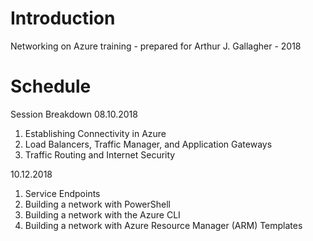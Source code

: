 # Introduction 
Networking on Azure training - prepared for Arthur J. Gallagher - 2018

# Schedule
Session Breakdown
08.10.2018
1.	Establishing Connectivity in Azure
2.	Load Balancers, Traffic Manager, and Application Gateways
3.	Traffic Routing and Internet Security

10.12.2018
1.	Service Endpoints
2.	Building a network with PowerShell
3.	Building a network with the Azure CLI
1.	Building a network with Azure Resource Manager (ARM) Templates

